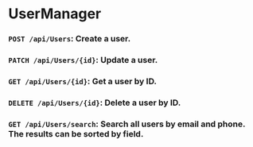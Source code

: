 # UserManager

### `POST /api/Users`: Create a user.
### `PATCH /api/Users/{id}`: Update a user.
### `GET /api/Users/{id}`: Get a user by ID.
### `DELETE /api/Users/{id}`: Delete a user by ID.
### `GET /api/Users/search`: Search all users by email and phone. The results can be sorted by field.